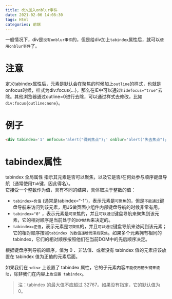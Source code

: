 ```yaml
---
title: div加入onblur事件
date: 2021-02-06 14:08:30
tags: Html
categories: 前端
---
```

<script type="text/javascript" src="/js/bai.js"></script>

一般情况下，div是`没有onblur事件`的，但是给div加上`tabindex`属性后，就可以`使用onblur事件`了。  
# 注意
定义tabindex属性后，元素是默认会在聚焦的时候加上`outline`的样式，也就是onfocus时候，样式为div:focus{...}，那么在IE中可以通过`hidefocus="true"`去除。其他浏览器通过outline=0进行去除，可以通过样式去修改，比如`div:focus{outline:none}`。
<!--more-->
# 例子
```html
<div tabindex='1' onfocus='alert("得到焦点");' onblur='alert("失去焦点");'></div>
```

# tabindex属性
tabindex 全局属性 指示其元素是否可以聚焦，以及它是否/在何处参与顺序键盘导航（通常使用`Tab`键，因此得名）。  
它接受一个整数作为值，具有不同的结果，具体取决于整数的值：  
- `tabindex=负值` (通常是tabindex=“-1”)，表示元素是`可聚焦`的，但是`不能通过`键盘导航来访问到该元素，用JS做页面小组件内部键盘导航的时候非常有用。
- `tabindex="0"` ，表示元素是`可聚`焦的，并且`可以通过`键盘导航来聚焦到该元素，它的相对顺序是当前处于的`DOM结构`来决定的。
- `tabindex=正值`，表示元素是`可聚焦`的，并且`可以通过`键盘导航来访问到该元素；它的相对顺序按照`tabindex 的数值递增而滞后获焦`。如果多个元素拥有相同的 tabindex，它们的相对顺序按照他们在当前DOM中的先后顺序决定。

根据键盘序列导航的顺序，值为 0 、非法值、或者没有 tabindex 值的元素应该放置在 tabindex 值为正值的元素后面。  

如果我们在 `<div>` 上设置了 tabindex 属性，它的子元素内容`不能使用箭头键来滚动`，除非我们在内容上`也设置 tabindex`。

> 注：tabindex 的最大值不应超过 32767。如果没有指定，它的默认值为 0。